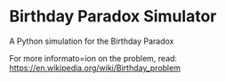 # Birthday Paradox Simulator
A Python simulation for the Birthday Paradox

For more informato=ion on the problem, read: https://en.wikipedia.org/wiki/Birthday_problem
